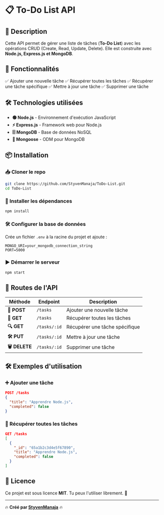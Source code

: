 # 📋 To-Do List API

## 🚀 Description
Cette API permet de gérer une liste de tâches (**To-Do List**) avec les opérations CRUD (Create, Read, Update, Delete). Elle est construite avec **Node.js, Express.js et MongoDB**.

## 📌 Fonctionnalités
✅ Ajouter une nouvelle tâche
✅ Récupérer toutes les tâches
✅ Récupérer une tâche spécifique
✅ Mettre à jour une tâche
✅ Supprimer une tâche

## 🛠️ Technologies utilisées
- **🟢 Node.js** - Environnement d'exécution JavaScript
- **⚡ Express.js** - Framework web pour Node.js
- **🗄️ MongoDB** - Base de données NoSQL
- **🔗 Mongoose** - ODM pour MongoDB

## 📦 Installation
### 📥 Cloner le repo
```bash
git clone https://github.com/StyvenManaja/ToDo-List.git
cd ToDo-List
```

### 📌 Installer les dépendances
```bash
npm install
```

### 🛠️ Configurer la base de données
Crée un fichier `.env` à la racine du projet et ajoute :
```env
MONGO_URI=your_mongodb_connection_string
PORT=5000
```

### ▶️ Démarrer le serveur
```bash
npm start
```

## 📡 Routes de l'API
| Méthode | Endpoint | Description |
|---------|---------|-------------|
| **📝 POST** | `/tasks` | Ajouter une nouvelle tâche |
| **📂 GET** | `/tasks` | Récupérer toutes les tâches |
| **🔍 GET** | `/tasks/:id` | Récupérer une tâche spécifique |
| **🛠 PUT** | `/tasks/:id` | Mettre à jour une tâche |
| **🗑 DELETE** | `/tasks/:id` | Supprimer une tâche |

## 🛠 Exemples d'utilisation
### ➕ Ajouter une tâche
```json
POST /tasks
{
  "title": "Apprendre Node.js",
  "completed": false
}
```

### 📂 Récupérer toutes les tâches
```json
GET /tasks
[
  {
    "_id": "65a1b2c3d4e5f67890",
    "title": "Apprendre Node.js",
    "completed": false
  }
]
```

## 📜 Licence
Ce projet est sous licence **MIT**. Tu peux l'utiliser librement. 🚀

---
🔥 **Créé par [StyvenManaja](https://github.com/StyvenManaja)** 🔥

